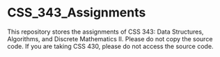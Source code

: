 # CSS_343_Assignments

This repository stores the assignments of CSS 343: Data Structures, Algorithms, and Discrete Mathematics II. Please do not copy the source code. If you are taking CSS 430, please do not access the source code.
